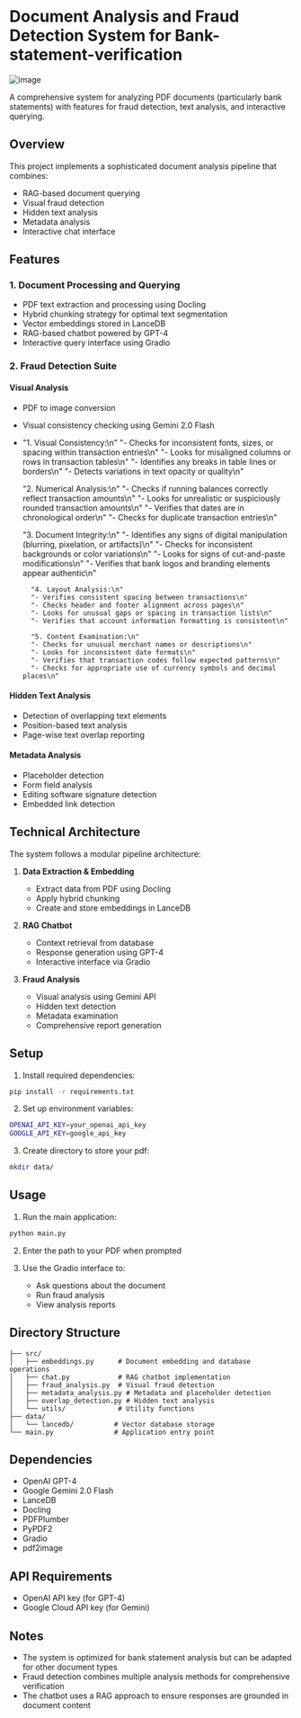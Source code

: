 # Document Analysis and Fraud Detection System for Bank-statement-verification
![image](https://github.com/user-attachments/assets/46721ed5-097b-405c-98fa-ca6b93956a88)

A comprehensive system for analyzing PDF documents (particularly bank statements) with features for fraud detection, text analysis, and interactive querying.

## Overview

This project implements a sophisticated document analysis pipeline that combines:
- RAG-based document querying
- Visual fraud detection
- Hidden text analysis
- Metadata analysis
- Interactive chat interface

## Features

### 1. Document Processing and Querying
- PDF text extraction and processing using Docling
- Hybrid chunking strategy for optimal text segmentation
- Vector embeddings stored in LanceDB
- RAG-based chatbot powered by GPT-4
- Interactive query interface using Gradio

### 2. Fraud Detection Suite

#### Visual Analysis
- PDF to image conversion
- Visual consistency checking using Gemini 2.0 Flash

- "1. Visual Consistency:\n"
        "- Checks for inconsistent fonts, sizes, or spacing within transaction entries\n"
        "- Looks for misaligned columns or rows in transaction tables\n"
        "- Identifies any breaks in table lines or borders\n"
        "- Detects variations in text opacity or quality\n"
        
  "2. Numerical Analysis:\n"
        "- Checks if running balances correctly reflect transaction amounts\n"
        "- Looks for unrealistic or suspiciously rounded transaction amounts\n"
        "- Verifies that dates are in chronological order\n"
        "- Checks for duplicate transaction entries\n"
        
  "3. Document Integrity:\n"
        "- Identifies any signs of digital manipulation (blurring, pixelation, or artifacts)\n"
        "- Checks for inconsistent backgrounds or color variations\n"
        "- Looks for signs of cut-and-paste modifications\n"
        "- Verifies that bank logos and branding elements appear authentic\n"
        
        "4. Layout Analysis:\n"
        "- Verifies consistent spacing between transactions\n"
        "- Checks header and footer alignment across pages\n"
        "- Looks for unusual gaps or spacing in transaction lists\n"
        "- Verifies that account information formatting is consistent\n"
        
        "5. Content Examination:\n"
        "- Checks for unusual merchant names or descriptions\n"
        "- Looks for inconsistent date formats\n"
        "- Verifies that transaction codes follow expected patterns\n"
        "- Checks for appropriate use of currency symbols and decimal places\n"
        

#### Hidden Text Analysis
- Detection of overlapping text elements
- Position-based text analysis
- Page-wise text overlap reporting

#### Metadata Analysis
- Placeholder detection
- Form field analysis
- Editing software signature detection
- Embedded link detection

## Technical Architecture

The system follows a modular pipeline architecture:

1. **Data Extraction & Embedding**
   - Extract data from PDF using Docling
   - Apply hybrid chunking
   - Create and store embeddings in LanceDB

2. **RAG Chatbot**
   - Context retrieval from database
   - Response generation using GPT-4
   - Interactive interface via Gradio

3. **Fraud Analysis**
   - Visual analysis using Gemini API
   - Hidden text detection
   - Metadata examination
   - Comprehensive report generation

## Setup

1. Install required dependencies:
```bash
pip install -r requirements.txt
```

2. Set up environment variables:
```bash
OPENAI_API_KEY=your_openai_api_key
GOOGLE_API_KEY=google_api_key

```

3. Create directory to store your pdf:
```bash
mkdir data/
```

## Usage

1. Run the main application:
```bash
python main.py
```

2. Enter the path to your PDF when prompted

3. Use the Gradio interface to:
   - Ask questions about the document
   - Run fraud analysis
   - View analysis reports

## Directory Structure

```
├── src/
│   ├── embeddings.py      # Document embedding and database operations
│   ├── chat.py            # RAG chatbot implementation
│   ├── fraud_analysis.py  # Visual fraud detection
│   ├── metadata_analysis.py # Metadata and placeholder detection
│   ├── overlap_detection.py # Hidden text analysis
│   └── utils/             # Utility functions
├── data/
│   └── lancedb/          # Vector database storage
└── main.py               # Application entry point
```

## Dependencies

- OpenAI GPT-4
- Google Gemini 2.0 Flash
- LanceDB
- Docling
- PDFPlumber
- PyPDF2
- Gradio
- pdf2image

## API Requirements

- OpenAI API key (for GPT-4)
- Google Cloud API key (for Gemini)

## Notes

- The system is optimized for bank statement analysis but can be adapted for other document types
- Fraud detection combines multiple analysis methods for comprehensive verification
- The chatbot uses a RAG approach to ensure responses are grounded in document content

